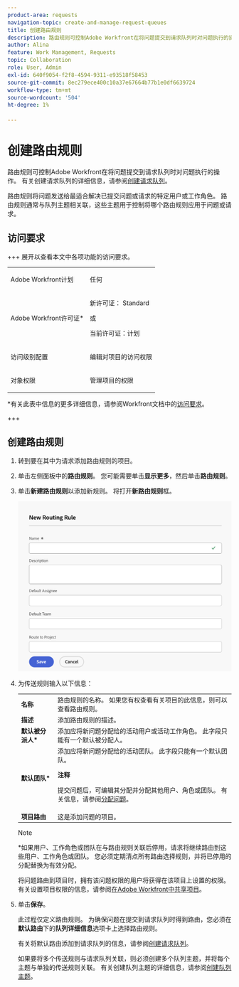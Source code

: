 ```yaml
---
product-area: requests
navigation-topic: create-and-manage-request-queues
title: 创建路由规则
description: 路由规则可控制Adobe Workfront在将问题提交到请求队列时对问题执行的操作。
author: Alina
feature: Work Management, Requests
topic: Collaboration
role: User, Admin
exl-id: 640f9054-f2f8-4594-9311-e93518f58453
source-git-commit: 8ec279ece400c10a37e67664b77b1e0df6639724
workflow-type: tm+mt
source-wordcount: '504'
ht-degree: 1%

---
```


# 创建路由规则

<!-- Audited: 12/2023 -->

路由规则可控制Adobe Workfront在将问题提交到请求队列时对问题执行的操作。 有关创建请求队列的详细信息，请参阅[创建请求队列](../../../manage-work/requests/create-and-manage-request-queues/create-request-queue.md)。

路由规则将问题发送给最适合解决已提交问题或请求的特定用户或工作角色。 路由规则通常与队列主题相关联，这些主题用于控制将哪个路由规则应用于问题或请求。

## 访问要求

+++ 展开以查看本文中各项功能的访问要求。

<table style="table-layout:auto"> 
 <col> 
 <col> 
 <tbody> 
  <tr> 
   <td role="rowheader"><p>Adobe Workfront计划</p></td> 
   <td> <p>任何 </p> </td> 
  </tr> 
  <tr> 
   <td role="rowheader">Adobe Workfront许可证*</td> 
   <td> <p>新许可证： Standard </p> 
   或
   <p>当前许可证：计划 </p> </td> 
  </tr> 
  <tr> 
   <td role="rowheader">访问级别配置</td> 
   <td> <p>编辑对项目的访问权限</p> </td> 
  </tr> 
  <tr> 
   <td role="rowheader">对象权限</td> 
   <td> <p> 管理项目的权限</p> </td> 
  </tr> 
 </tbody> 
</table>

*有关此表中信息的更多详细信息，请参阅Workfront文档中的[访问要求](/help/quicksilver/administration-and-setup/add-users/access-levels-and-object-permissions/access-level-requirements-in-documentation.md)。

+++

## 创建路由规则

1. 转到要在其中为请求添加路由规则的项目。
1. 单击左侧面板中的&#x200B;**路由规则**。 您可能需要单击&#x200B;**显示更多**，然后单击&#x200B;**路由规则**。
1. 单击&#x200B;**新建路由规则**&#x200B;以添加新规则。 将打开&#x200B;**新路由规则**&#x200B;框。

   ![新路由规则框](assets/new-routing-rule-box.png)
1. 为传送规则输入以下信息：

   <table style="table-layout:auto"> 
    <col> 
    <col> 
    <thead> 
     </thead> 
    <tbody> 
     <tr> 
      <td role="rowheader"><strong>名称</strong> </td> 
      <td>路由规则的名称。 如果您有权查看有关项目的此信息，则可以查看路由规则。</td> 
     </tr> 
     <tr> 
      <td role="rowheader"><strong>描述</strong> </td> 
      <td>添加路由规则的描述。</td> 
     </tr> 
     <tr> 
      <td role="rowheader"><strong>默认被分派人*</strong> </td> 
      <td>添加应将新问题分配给的活动用户或活动工作角色。 此字段只能有一个默认被分配人。 </td> 
     </tr> 
     <tr> 
      <td role="rowheader"><strong>默认团队*</strong> </td> 
      <td>添加应将新问题分配给的活动团队。 此字段只能有一个默认团队。

   <p><b>注释</b></p>

   提交问题后，可编辑其分配并分配其他用户、角色或团队。 有关信息，请参阅<a href="../../../manage-work/issues/manage-issues/assign-issues.md">分配问题</a>。

   </td> 
     </tr> 
     <tr> 
      <td role="rowheader"><strong>项目路由</strong> </td> 
      <td>这是添加问题的项目。</td> 
     </tr> 
    </tbody> 
   </table>

   >[!NOTE]
   >
   >*如果用户、工作角色或团队在与路由规则关联后停用，请求将继续路由到这些用户、工作角色或团队。 您必须定期清点所有路由选择规则，并将已停用的分配替换为有效分配。

   将问题路由到项目时，拥有该问题权限的用户将获得在该项目上设置的权限。 有关设置项目权限的信息，请参阅[在Adobe Workfront中共享项目](../../../workfront-basics/grant-and-request-access-to-objects/share-a-project.md)。

1. 单击&#x200B;**保存**。

   此过程仅定义路由规则。 为确保问题在提交到请求队列时得到路由，您必须在&#x200B;**默认路由**&#x200B;下的&#x200B;**队列详细信息**&#x200B;选项卡上选择路由规则。

   有关将默认路由添加到请求队列的信息，请参阅[创建请求队列](../../../manage-work/requests/create-and-manage-request-queues/create-request-queue.md)。

   如果要将多个传送规则与请求队列关联，则必须创建多个队列主题，并将每个主题与单独的传送规则关联。 有关创建队列主题的详细信息，请参阅[创建队列主题](../../../manage-work/requests/create-and-manage-request-queues/create-queue-topics.md)。
